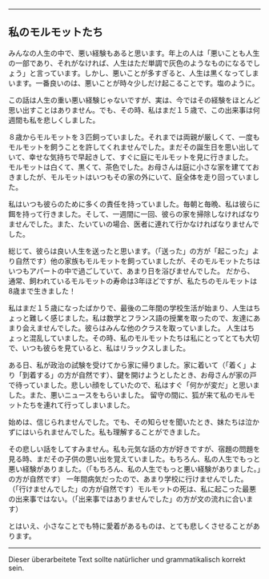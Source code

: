 

---

## 私のモルモットたち

みんなの人生の中で、悪い経験もあると思います。年上の人は「悪いことも人生の一部であり、それがなければ、人生はただ単調で灰色のようなものになるでしょう」と言っています。しかし、悪いことが多すぎると、人生は黒くなってしまいます。一番良いのは、悪いことが時々少しだけ起こることです。塩のように。

この話は人生の重い悪い経験じゃないですが、実は、今ではその経験をほとんど思い出すことはありません。でも、その時、私はまだ１５歳で、この出来事は何週間も私を悲しくしました。

８歳からモルモットを３匹飼っていました。それまでは両親が厳しくて、一度もモルモットを飼うことを許してくれませんでした。まだその誕生日を思い出していて、幸せな気持ちで早起きして、すぐに庭にモルモットを見に行きました。
モルモットは白くて、黒くて、茶色でした。お母さんは庭に小さな家を建てておきましたが、モルモットはいつもその家の外にいて、庭全体を走り回っていました。

私はいつも彼らのために多くの責任を持っていました。毎朝と毎晩、私は彼らに餌を持って行きました。そして、一週間に一回、彼らの家を掃除しなければなりませんでした。また、たいていの場合、医者に連れて行かなければなりませんでした。

総じて、彼らは良い人生を送ったと思います。（「送った」の方が「起こった」より自然です）他の家族もモルモットを飼っていましたが、そのモルモットたちはいつもアパートの中で過ごしていて、あまり日を浴びませんでした。
だから、通常、飼われているモルモットの寿命は3年ほどですが、私たちのモルモットは8歳まで生きました！

私はまだ１５歳になったばかりで、最後の二年間の学校生活が始まり、人生はちょっと難しく感じました。私は数学とフランス語の授業を取ったので、友達にあまり会えませんでした。彼らはみんな他のクラスを取っていました。
人生はちょっと混乱していました。その時、私のモルモットたちは私にとってとても大切で、いつも彼らを見ていると、私はリラックスしました。

ある日、私が政治の試験を受けてから家に帰りました。家に着いて（「着く」より「到着する」の方が自然です）、鍵を開けようとしたとき、お母さんが家の戸で待っていました。悲しい顔をしていたので、私はすぐ「何かが変だ」と思いました。また、悪いニュースをもらいました。
留守の間に、狐が来て私のモルモットたちを連れて行ってしまいました。

始めは、信じられませんでした。でも、その知らせを聞いたとき、妹たちは泣かずにはいられませんでした。私も理解することができました。

その悲しい話をしてすみません。私も元気な話の方が好きですが、宿題の問題を見る時、まだその子供の思い出を覚えていました。もちろん、私の人生でもっと悪い経験がありました。（「もちろん、私の人生でもっと悪い経験がありました。」の方が自然です）
一年間病気だったので、あまり学校に行けませんでした。（「行けませんでした」の方が自然です）モルモットの死は、私に起こった最悪の出来事ではない。（「出来事ではありませんでした」の方が文の流れに合います）

とはいえ、小さなことでも特に愛着があるものは、とても悲しくさせることがあります。

---

Dieser überarbeitete Text sollte natürlicher und grammatikalisch korrekt sein.
